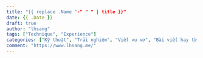```yaml
---
title: "{{ replace .Name "-" " " | title }}"
date: {{ .Date }}
draft: true
author: "lhsang"
tags: ["Technique", "Experience"]
categories: ["Kỹ thuật", "Trải nghiệm", "Viết vu vơ", "Bài viết hay từ diễn đàn"]
comment: "https://www.lhsang.me/"
---
```


